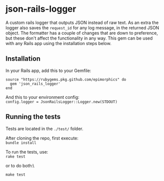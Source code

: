 # json-rails-logger

A custom rails logger that outputs JSON instead of raw text. As an extra the
logger also saves the `request_id` for any log message, in the returned JSON
object. The formatter has a couple of changes that are down to preference, but
these don't affect the functionality in any way. This gem can be used with any
Rails app using the installation steps below.

## Installation

In your Rails app, add this to your Gemfile:
```
source "https://rubygems.pkg.github.com/epimorphics" do
  gem 'json_rails_logger'
end
```

And this to your environment config:\
`config.logger = JsonRailsLogger::Logger.new(STDOUT)`

## Running the tests

Tests are located in the `./test/` folder.

After cloning the repo, first execute:\
`bundle install`

To run the tests, use:\
`rake test`

or to do both:\

`make test`
